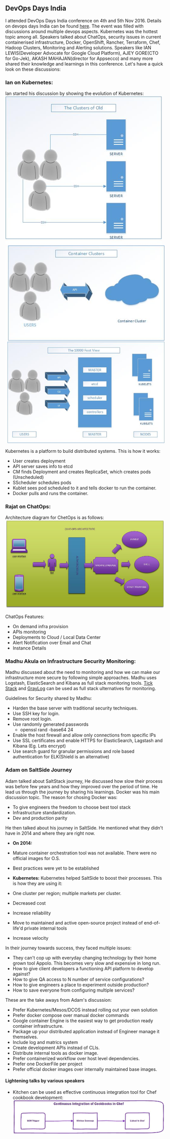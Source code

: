 ## DevOps Days India

I attended DevOps Days India conference on 4th and 5th Nov 2016. Details on devops days India can be found [here](http://devopsdaysindia.org/index.html#header). The event was filled with discussions around multiple devops aspects. Kubernetes was the hottest topic among all. Speakers talked about ChatOps, security issues in current containerised infrastructure, Docker, OpenShift, Rancher, Terraform, Chef, Hadoop Clusters, Monitoring and Alerting solutions. Speakers like IAN LEWIS(Developer Advocate for Google Cloud Platform), AJEY GORE(CTO for Go-Jek), AKASH MAHAJAN(director for Appsecco) and many more shared their knowledge and learnings in this conference. Let's have a quick look on these discussions:

### Ian on Kubernetes:
Ian started his discussion by showing the evolution of Kubernetes:
![alt The Clusters of Old](https://github.com/manish-devops/DevOps-Days-2016/blob/master/Diagrams/IAN/The%20Clusters%20of%20Old.jpg)
![alt Container Cluster](https://github.com/manish-devops/DevOps-Days-2016/blob/master/Diagrams/IAN/Container%20Clusters.jpg)
![alt 10000 Foot View Of Kubernetes Evolution](https://github.com/manish-devops/DevOps-Days-2016/blob/master/Diagrams/IAN/10000FootViewOfKubernetesEvolution.jpg)


Kubernetes is a platform to build distributed systems. This is how it works:
 * User creates deployment
 * API server saves info to etcd
 * CM finds Deployment and creates ReplicaSet, which creates pods (Unscheduled)
 * SScheduler schedules pods
 * Kublet sees pod scheduled to it and tells docker to run the container.
 * Docker pulls and runs the container.
 
 
### Rajat on ChatOps:
Architecture diagram for ChetOps is as follows:
![alt ChatOps-Architecture](https://github.com/manish-devops/DevOps-Days-2016/blob/master/Diagrams/RajatOnChatOps/Architecture-ChatOps.jpg)
 
ChatOps Features:
 * On demand infra provision
 * APIs monitoring
 * Deployments to Cloud / Local Data Center
 * Alert Notification over Email and Chat
 * Instance Details
 
 
### Madhu Akula on Infrastructure Security Monitoring:
Madhu discussed about the need to monitoring and how we can make our infrastructure more secure by following simple approaches. Madhu uses Logstash, ElasticSearch and Kibana as full stack monitoring tools. [Tick Stack](https://www.influxdata.com/time-series-platform/) and [GrayLog](https://www.graylog.org/) can be used as full stack ulternatives for monitoring. 

Guidelines for Security shared by Madhu:
* Harden the base server with traditional security techniques.
* Use SSH key for login.
* Remove root login.
* Use randomly generated passwords
  * openssl rand -base64 24
* Enable the host firewall and allow only connections from specific IPs
* Use SSL certificates and enable HTTPS for ElasticSearch, Lagstash and Kibana (Eg. Lets encrypt)
* Use search guard for granular permissions and role based authentication for ELK(Shield is an alternative)

### Adam on SaltSide Journey
Adam talked about SaltStack journey, He discussed how slow their process was before few years and how they improved over the period of time. He lead us through the journey by sharing his learnings. Docker was his main discussion topic. The reason for chosing Docker was:
* To give engineers the freedom to choose best tool stack
* Infrastructure standardization.
* Dev and production parity

He then talked about his journey in SaltSide. He mentioned what they didn't have in 2014 and where they are right now.

* **On 2014:**
 * Mature container orchestration tool was not available.
 There were no official images for O.S.
 * Best practices were yet to be established
 
* **Kubernetes:**
Kubernetes helped SaltSide to boost their processes. This is how they are using it:
 * One cluster per region; multiple markets per cluster.
 * Decreased cost
 * Increase reliability
 * Move to maintained and active open-source project instead of end-of-life'd private internal tools
 * Increase velocity


 In their journey towards success, they faced multiple issues:
  * They can't cop up with everyday changing technology by their home grown tool Appolo. This becomes very slow and expensive in long run.
  * How to give client developers a functioning API platform to develop against?
  * How to give QA access to N number of service configurations?
  * How to give engineers a place to experiment outside production?
  * How to save everyone from configuring multiple services?
  
  These are the take aways from Adam's discussion:
   * Prefer Kubernetes/Mesos/DCOS instead rolling out your own solution
   * Prefer docker compose over manual docker commands
   * Google container Engine is the easiest way to get production ready container infrastructure.
   * Package up your distributed application instead of Engineer manage it themselves.
   * Include log and matrics system
   * Create development APIs instead of CLIs.
   * Distribute internal tools as docker image.
   * Prefer containerized workflow over host level dependencies.
   * Prefer one DockerFile per project
   * Prefer official docker images over internally maintained base images.
  
  
#### Lightening talks by various speakers

* Kitchen can be used as effective continuous integration tool for Chef cookbook development:
![alt](https://github.com/manish-devops/DevOps-Days-2016/blob/master/Diagrams/CI-for-Cookbooks/CI.jpg)
